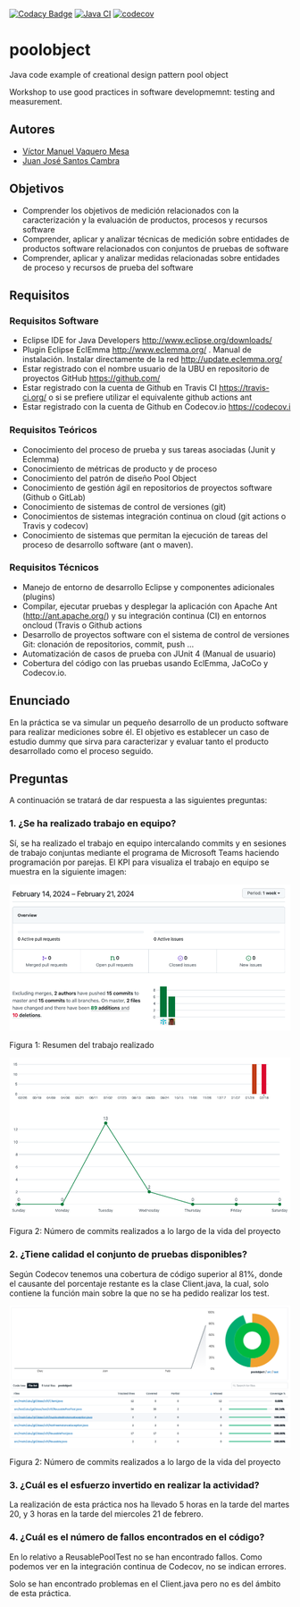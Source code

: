 [![Codacy Badge](https://api.codacy.com/project/badge/Grade/a72374288ff546ba8bb4ef26deb91892)](https://app.codacy.com/gh/VictorVaqueroUBU/poolobject?utm_source=github.com&utm_medium=referral&utm_content=VictorVaqueroUBU/poolobject&utm_campaign=Badge_Grade)
[![Java CI](https://github.com/VictorVaqueroUBU/poolobject/actions/workflows/ci_jdk1.8_build_test.yml/badge.svg)](https://github.com/VictorVaqueroUBU/poolobject/actions/workflows/ci_jdk1.8_build_test.yml)
[![codecov](https://codecov.io/gh/clv1003/poolobject/branch/master/graph/badge.svg)](https://app.codecov.io/gh/VictorVaqueroUBU/poolobject/tree/master)

poolobject
==========

Java code example of creational design pattern pool object

Workshop to use good practices in software developmemnt: testing and measurement.

## Autores

- [Víctor Manuel Vaquero Mesa](mailto:vvm1002@alu.ubu.es)
- [Juan José Santos Cambra](mailto:jsc1013@alu.ubu.es)

## Objetivos
- Comprender los objetivos de medición relacionados con la caracterización y la evaluación de productos, procesos y recursos software
- Comprender, aplicar y analizar técnicas de medición sobre entidades de productos software relacionados con conjuntos de pruebas de software
- Comprender, aplicar y analizar medidas relacionadas sobre entidades de proceso y recursos de prueba del software

## Requisitos

### Requisitos Software
- Eclipse IDE for Java Developers http://www.eclipse.org/downloads/
- Plugin Eclipse EclEmma http://www.eclemma.org/ . Manual de instalación. Instalar directamente de la red http://update.eclemma.org/
- Estar registrado con el nombre usuario de la UBU en repositorio de proyectos GitHub https://github.com/
- Estar registrado con la cuenta de Github en Travis CI https://travis-ci.org/ o si se prefiere utilizar el equivalente github actions ant 
- Estar registrado con la cuenta de Github en Codecov.io https://codecov.i

### Requisitos Teóricos
- Conocimiento del proceso de prueba y sus tareas asociadas (Junit y Eclemma)
- Conocimiento de métricas de producto y de proceso
- Conocimiento del patrón de diseño Pool Object
- Conocimiento de gestión ágil en repositorios de proyectos software (Github o GitLab)
- Conocimiento de sistemas de control de versiones (git)
- Conocimientos de sistemas integración continua on cloud (git actions o Travis y codecov)
- Conocimiento de sistemas que permitan la ejecución de tareas del proceso de desarrollo software (ant o maven).

### Requisitos Técnicos
- Manejo de entorno de desarrollo Eclipse y componentes adicionales (plugins)
- Compilar, ejecutar pruebas y desplegar la aplicación con Apache Ant (http://ant.apache.org/) y su integración continua (CI) en entornos oncloud (Travis o Github actions
- Desarrollo de proyectos software con el sistema de control de versiones Git: clonación de repositorios, commit, push ...
- Automatización de casos de prueba con JUnit 4 (Manual de usuario)
- Cobertura del código con las pruebas usando EclEmma, JaCoCo y Codecov.io.

## Enunciado
En la práctica se va simular un pequeño desarrollo de un producto software para realizar mediciones sobre él.
El objetivo es establecer un caso de estudio dummy que sirva para caracterizar y evaluar tanto el producto
desarrollado como el proceso seguido.

## Preguntas
A continuación se tratará de dar respuesta a las siguientes preguntas:

### 1. ¿Se ha realizado trabajo en equipo?

Sí, se ha realizado el trabajo en equipo intercalando commits y en sesiones de trabajo conjuntas mediante el programa de Microsoft Teams haciendo programación por parejas.
El KPI para visualiza el trabajo en equipo se muestra en la siguiente imagen:

![Captura trabajo en equipo 1](img/Captura1.png)

Figura 1: Resumen del trabajo realizado

![Captura trabajo en equipo 2](img/Captura2.png)

Figura 2: Número de commits realizados a lo largo de la vida del proyecto

### 2. ¿Tiene calidad el conjunto de pruebas disponibles?

Según Codecov tenemos una cobertura de código superior al 81%, donde el causante del porcentaje restante es la clase Client.java, la cual, solo contiene la función main sobre la que no se ha pedido realizar los test.

![Captura estado de cobertura por clase](img/codecov.png)

Figura 2: Número de commits realizados a lo largo de la vida del proyecto

### 3. ¿Cuál es el esfuerzo invertido en realizar la actividad?

La realización de esta práctica nos ha llevado 5 horas en la tarde del martes 20, y 3 horas en la tarde del miercoles 21 de febrero.

### 4. ¿Cuál es el número de fallos encontrados en el código?

En lo relativo a ReusablePoolTest no se han encontrado fallos.
Como podemos ver en la integración continua de Codecov, no se indican errores.

Solo se han encontrado problemas en el Client.java pero no es del ámbito de esta práctica.